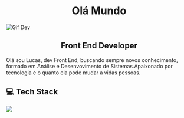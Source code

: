 <center><h1>Olá Mundo</h1></center>

![Gif Dev](https://i.pinimg.com/originals/21/11/61/21116158daaeb1459b4ec0758505e1ad.gif)

<center><h2>Front End Developer</h2></center>
<p>Olá sou Lucas, dev Front End, buscando sempre novos conhecimento, formado em Análise e Desenvovimento de Sistemas.Apaixonado por tecnologia e o quanto ela pode mudar a vidas pessoas.</p>

<h2>💻 Tech Stack</h2>
<img src="https://skillicons.dev/icons?i=vscode,html,css,js,nodejs,git,github&theme=dark" />

